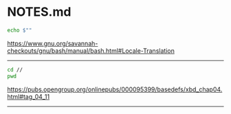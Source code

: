 # NOTES.md

```sh
echo $""
```

https://www.gnu.org/savannah-checkouts/gnu/bash/manual/bash.html#Locale-Translation

---

```sh
cd //
pwd
```

https://pubs.opengroup.org/onlinepubs/000095399/basedefs/xbd_chap04.html#tag_04_11

---
